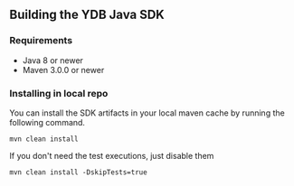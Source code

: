 ## Building the YDB Java SDK

### Requirements

* Java 8 or newer
* Maven 3.0.0 or newer

### Installing in local repo

You can install the SDK artifacts in your local maven cache by running the following command.
```
mvn clean install
```

If you don't need the test executions, just disable them
```
mvn clean install -DskipTests=true
```

